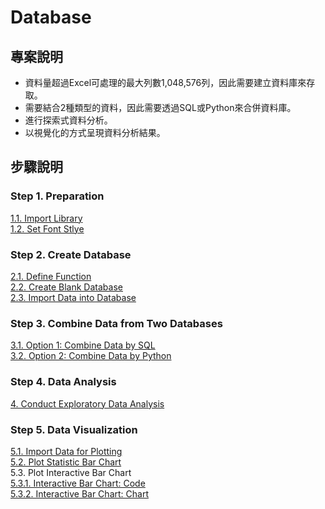 # Database
## 專案說明
- 資料量超過Excel可處理的最大列數1,048,576列，因此需要建立資料庫來存取。
- 需要結合2種類型的資料，因此需要透過SQL或Python來合併資料庫。
- 進行探索式資料分析。
- 以視覺化的方式呈現資料分析結果。

## 步驟說明 
### Step 1. Preparation 
[1.1. Import Library](https://github.com/lclh813/Database/blob/master/1_1_ImportLibrary.ipynb)  
[1.2. Set Font Stlye](https://github.com/lclh813/Database/blob/master/1_2_SetFontStlye.ipynb)  
### Step 2. Create Database 
[2.1. Define Function](https://github.com/lclh813/Database/blob/master/2_1_DefineFunction.ipynb)  
[2.2. Create Blank Database](https://github.com/lclh813/Database/blob/master/2_2_CreateBlankDatabase.ipynb)  
[2.3. Import Data into Database](https://github.com/lclh813/Database/blob/master/2_3_ImportDataIntoDatabase.ipynb)  
### Step 3. Combine Data from Two Databases  
[3.1. Option 1: Combine Data by SQL](https://github.com/lclh813/Database/blob/master/3_1_JoinDatabaseBySQL.ipynb)  
[3.2. Option 2: Combine Data by Python](https://github.com/lclh813/Database/blob/master/3_2_JoinDatabaseByPython.ipynb)  
### Step 4. Data Analysis
[4. Conduct Exploratory Data Analysis](https://github.com/lclh813/Database/blob/master/4_DataAnalysis.ipynb)  
### Step 5. Data Visualization
[5.1. Import Data for Plotting](https://github.com/lclh813/Database/blob/master/5_1_ImportDataToPlot.ipynb)  
[5.2. Plot Statistic Bar Chart](https://github.com/lclh813/Database/blob/master/5_2_BarChart.ipynb)  
5.3. Plot Interactive Bar Chart  
[5.3.1. Interactive Bar Chart: Code](https://github.com/lclh813/Database/blob/master/5_3_InteractiveBarChart.ipynb)  
[5.3.2. Interactive Bar Chart: Chart](https://htmlpreview.github.io/?https://github.com/lclh813/Database/blob/master/5_4_InteractiveBarChart.html)  

